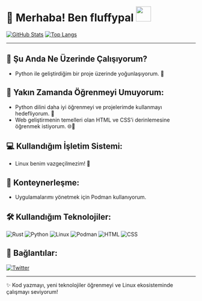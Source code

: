 
# 👋 Merhaba! Ben fluffypal <img src="https://media.giphy.com/media/9Ui6Cd0gtKUKs/giphy.gif?cid=ecf05e47v9r9hi14s7msh2mz3icfhzlm5735848s7vuby0e0&ep=v1_gifs_related&rid=giphy.gif&ct=g" width="40px">

[![GitHub Stats](https://github-readme-stats.vercel.app/api?username=fuffypal&show_icons=true&theme=dark)](https://github.com/fuffypal)
[![Top Langs](https://github-readme-stats.vercel.app/api/top-langs/?username=fuffypal&layout=compact&theme=dark)](https://github.com/fuffypal)

---

## 🔭 Şu Anda Ne Üzerinde Çalışıyorum?

- Python ile geliştirdiğim bir proje üzerinde yoğunlaşıyorum. 🐍

## 🌱 Yakın Zamanda Öğrenmeyi Umuyorum:

- Python dilini daha iyi öğrenmeyi ve projelerimde kullanmayı hedefliyorum. 🐍
- Web geliştirmenin temelleri olan HTML ve CSS'i derinlemesine öğrenmek istiyorum. 🌐🎨

## 💻 Kullandığım İşletim Sistemi:

- Linux benim vazgeçilmezim! 🐧

## 🐳 Konteynerleşme:

- Uygulamalarımı yönetmek için Podman kullanıyorum.

## 🛠️ Kullandığım Teknolojiler:

![Rust](https://img.shields.io/badge/Rust-000000?style=for-the-badge&logo=rust&logoColor=white)
![Python](https://img.shields.io/badge/Python-3776AB?style=for-the-badge&logo=python&logoColor=white)
![Linux](https://img.shields.io/badge/Linux-FCC624?style=for-the-badge&logo=linux&logoColor=black)
![Podman](https://img.shields.io/badge/Podman-E34927?style=for-the-badge&logo=podman&logoColor=white)
![HTML](https://img.shields.io/badge/HTML5-E34F26?style=for-the-badge&logo=html5&logoColor=white)
![CSS](https://img.shields.io/badge/CSS3-1572B6?style=for-the-badge&logo=css3&logoColor=white)

## 🔗 Bağlantılar:

[![Twitter](https://img.shields.io/badge/-dark?style=for-the-badge&logo=x)](https://x.com/littlefile15821)

<!--
[![E-posta](https://img.shields.io/badge/-E--posta-red?style=flat-square&logo=gmail)](mailto:your.email@example.com)
[![LinkedIn](https://img.shields.io/badge/-LinkedIn-blue?style=flat-square&logo=linkedin)](https://www.linkedin.com/in/your-linkedin-profile/)
-->

---

✨ Kod yazmayı, yeni teknolojiler öğrenmeyi ve Linux ekosisteminde çalışmayı seviyorum!
